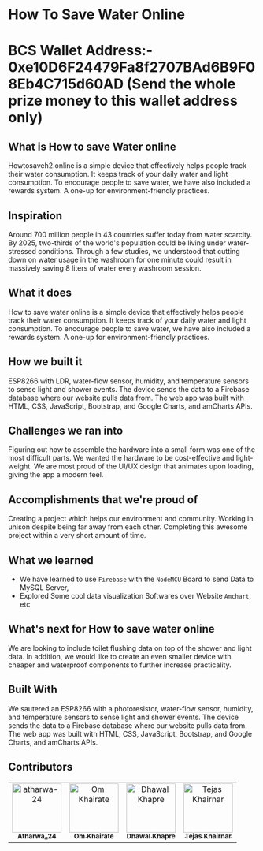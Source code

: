 # How To Save Water Online

# BCS Wallet Address:- 0xe10D6F24479Fa8f2707BAd6B9F08Eb4C715d60AD (Send the whole prize money to this wallet address only)

## What is How to save Water online

Howtosaveh2.online is a simple device that effectively helps people track their water consumption. It keeps track of your daily water and light consumption. To encourage people to save water, we have also included a rewards system. A one-up for environment-friendly practices.

## Inspiration

Around 700 million people in 43 countries suffer today from water scarcity. By 2025,  two-thirds of the world's population could be living under water-stressed conditions. Through a few studies, we understood that cutting down on water usage in the washroom for one minute could result in massively saving 8 liters of water every washroom session. 

## What it does

How to save water online is a simple device that effectively helps people track their water consumption. It keeps track of your daily water and light consumption. To encourage people to save water, we have also included a rewards system. A one-up for environment-friendly practices.

## How we built it

ESP8266 with LDR, water-flow sensor, humidity, and temperature sensors to sense light and shower events. The device sends the data to a Firebase database where our website pulls data from. The web app was built with HTML, CSS, JavaScript, Bootstrap, and Google Charts, and amCharts APIs. 

## Challenges we ran into

Figuring out how to assemble the hardware into a small form was one of the most difficult parts. We wanted the hardware to be cost-effective and light-weight. We are most proud of the UI/UX design that animates upon loading, giving the app a modern feel.

## Accomplishments that we're proud of

Creating a project which helps our environment and community.
Working in unison despite being far away from each other.
Completing this awesome project within a very short amount of time.

## What we learned
- We have learned to use `Firebase` with the `NodeMCU` Board to send Data to MySQL
  Server,
- Explored Some cool data visualization Softwares over Website `Amchart`, etc

## What's next for How to save water online 

We are looking to include toilet flushing data on top of the shower and light data. In addition, we would like to create an even smaller device with cheaper and waterproof components to further increase practicality. 

## Built With

We sautered an ESP8266 with a photoresistor, water-flow sensor, humidity, and temperature sensors to sense light and shower events. The device sends the data to a Firebase database where our website pulls data from. The web app was built with HTML, CSS, JavaScript, Bootstrap, and Google Charts, and amCharts APIs.


## Contributors 
<table>
<tr>
    <td align="center">
        <a href="https://github.com/atharwa-24">
            <img src="https://avatars0.githubusercontent.com/u/54115798?v=4" width="100;" alt="atharwa-24"/>
            <br />
            <sub><b>Atharwa_24</b></sub>
        </a>
    </td>
    <td align="center">
        <a href="https://github.com/omkhairate">
            <img src="https://avatars.githubusercontent.com/u/72100111?s=400&v=4" width="100;" alt="Om Khairate"/>
            <br />
            <sub><b>Om Khairate</b></sub>
        </a>
    </td>
    <td align="center">
        <a href="https://github.com/DhawalKhapre">
            <img src="https://avatars.githubusercontent.com/u/67652904?s=400&u=cb77aa2cb2a51bd3dce857a81894c90d977f1dfa&v=4" width="100;" alt="Dhawal Khapre"/>
            <br />
            <sub><b>Dhawal Khapre</b></sub>
        </a>
    </td>
    <td align="center">
        <a href="https://github.com/tejas2806">
            <img src="https://avatars.githubusercontent.com/u/65996914?s=460&v=4" width="100;" alt="Tejas Khairnar"/>
            <br />
            <sub><b>Tejas Khairnar</b></sub>
        </a>
    </td>
    </tr>
</table>
